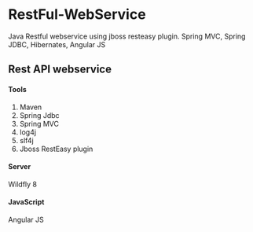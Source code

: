 # RestFul-WebService
Java Restful webservice using jboss resteasy plugin. Spring MVC, Spring JDBC, Hibernates, Angular JS
## Rest API webservice
#### Tools
 1. Maven 
 2. Spring Jdbc
 3. Spring MVC
 4. log4j
 5. slf4j
 6. Jboss RestEasy plugin
#### Server
  Wildfly 8
#### JavaScript
  Angular JS
